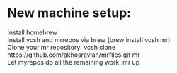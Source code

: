 <h1>New machine setup:</h1>
Install homebrew<br>
Install vcsh and mrrepos via brew (brew install vcsh mr)<br>
Clone your mr repository: vcsh clone https://github.com/akhosravian/mrfiles.git mr<br>
Let myrepos do all the remaining work: mr up<br>

